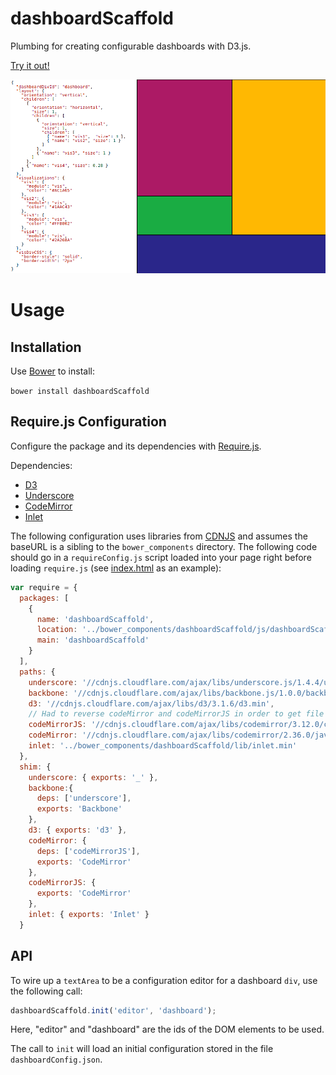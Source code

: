 dashboardScaffold
=================

Plumbing for creating configurable dashboards with D3.js.

[Try it out!](http://curran.github.io/dashboardScaffold/index.html)

![An example dashboard](dash.png "Example Dashboard")

# Usage

## Installation
Use [Bower](https://github.com/bower/bower) to install:

`bower install dashboardScaffold`

## Require.js Configuration

Configure the package and its dependencies  with [Require.js](http://requirejs.org/docs/api.html#packages).

Dependencies:

 * [D3](d3js.org)
 * [Underscore](http://underscorejs.org/)
 * [CodeMirror](http://codemirror.net/)
 * [Inlet](https://github.com/enjalot/Inlet)

The following configuration uses libraries from [CDNJS](http://cdnjs.com/) and assumes the baseURL is a sibling to the `bower_components` directory. The following code should go in a `requireConfig.js` script loaded into your page right before loading `require.js` (see [index.html](blob/gh-pages/index.html) as an example):

```javascript
var require = {
  packages: [
    {
      name: 'dashboardScaffold',
      location: '../bower_components/dashboardScaffold/js/dashboardScaffold/',
      main: 'dashboardScaffold'
    }
  ],
  paths: {
    underscore: '//cdnjs.cloudflare.com/ajax/libs/underscore.js/1.4.4/underscore-min',
    backbone: '//cdnjs.cloudflare.com/ajax/libs/backbone.js/1.0.0/backbone-min',
    d3: '//cdnjs.cloudflare.com/ajax/libs/d3/3.1.6/d3.min',
    // Had to reverse codeMirror and codeMirrorJS in order to get file loading order right
    codeMirrorJS: '//cdnjs.cloudflare.com/ajax/libs/codemirror/3.12.0/codemirror.min',
    codeMirror: '//cdnjs.cloudflare.com/ajax/libs/codemirror/2.36.0/javascript',
    inlet: '../bower_components/dashboardScaffold/lib/inlet.min'
  },
  shim: {
    underscore: { exports: '_' },
    backbone:{
      deps: ['underscore'],
      exports: 'Backbone'
    },
    d3: { exports: 'd3' },
    codeMirror: {
      deps: ['codeMirrorJS'],
      exports: 'CodeMirror'
    },
    codeMirrorJS: {
      exports: 'CodeMirror'
    },
    inlet: { exports: 'Inlet' }
  }
```

## API

To wire up a `textArea` to be a configuration editor for a dashboard `div`, use the following call:

```javascript
dashboardScaffold.init('editor', 'dashboard');
```

Here, "editor" and "dashboard" are the ids of the DOM elements to be used.

The call to `init` will load an initial configuration stored in the file `dashboardConfig.json`.
